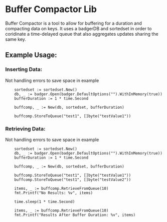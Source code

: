 # Buffer Compactor Lib

Buffer Compactor is a tool to allow for buffering for a duration and compacting data on keys. It uses a badgerDB and sortedset in order to coridinate a time-delayed queue that also aggregates updates sharing the same key. 

## Example Usage: 

### Inserting Data:
Not handling errors to save space in example
```
    sortedset := sortedset.New()
	db, _ := badger.Open(badger.DefaultOptions("").WithInMemory(true))
	bufferDuration := 1 * time.Second

	buffcomp, _ := New(db, sortedset, bufferDuration)

	buffcomp.StoreToQueue("test1", []byte("testValue1"))
```

### Retrieving Data:
Not handling errors to save space in example
```
    sortedset := sortedset.New()
	db, _ := badger.Open(badger.DefaultOptions("").WithInMemory(true))
	bufferDuration := 1 * time.Second

	buffcomp, _ := New(db, sortedset, bufferDuration)

	buffcomp.StoreToQueue("test1", []byte("testValue1"))
    buffcomp.StoreToQueue("test1", []byte("testValue2"))

    items, _ := buffcomp.RetrieveFromQueue(10)
    fmt.Printf("No Results: %v", items)

    time.sleep(1 * time.Second)

    items, _ := buffcomp.RetrieveFromQueue(10)
    fmt.Printf("Results After Buffer Duration: %v", items)
```

